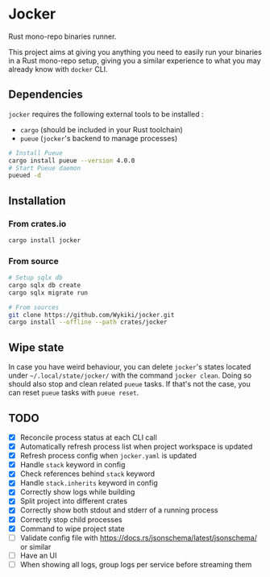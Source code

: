 # Jocker

Rust mono-repo binaries runner.

This project aims at giving you anything you need to easily run your
binaries in a Rust mono-repo setup, giving you a similar experience to what
you may already know with `docker` CLI.

## Dependencies

`jocker` requires the following external tools to be installed :
- `cargo` (should be included in your Rust toolchain)
- `pueue` (`jocker`'s backend to manage processes)

```sh
# Install Pueue
cargo install pueue --version 4.0.0
# Start Pueue daemon
pueued -d
```

## Installation

### From crates.io

```sh
cargo install jocker
```

### From source

```sh
# Setup sqlx db
cargo sqlx db create
cargo sqlx migrate run

# From sources
git clone https://github.com/Wykiki/jocker.git
cargo install --offline --path crates/jocker
```

## Wipe state

In case you have weird behaviour, you can delete `jocker`'s states located
under `~/.local/state/jocker/` with the command `jocker clean`. Doing so
should also stop and clean related `pueue` tasks. If that's not the case,
you can reset `pueue` tasks with `pueue reset`.

## TODO

- [x] Reconcile process status at each CLI call
- [x] Automatically refresh process list when project workspace is updated
- [x] Refresh process config when `jocker.yaml` is updated
- [x] Handle `stack` keyword in config
- [x] Check references behind `stack` keyword
- [x] Handle `stack.inherits` keyword in config
- [x] Correctly show logs while building
- [x] Split project into different crates
- [x] Correctly show both stdout and stderr of a running process
- [x] Correctly stop child processes
- [x] Command to wipe project state
- [ ] Validate config file with https://docs.rs/jsonschema/latest/jsonschema/ or similar
- [ ] Have an UI
- [ ] When showing all logs, group logs per service before streaming them

